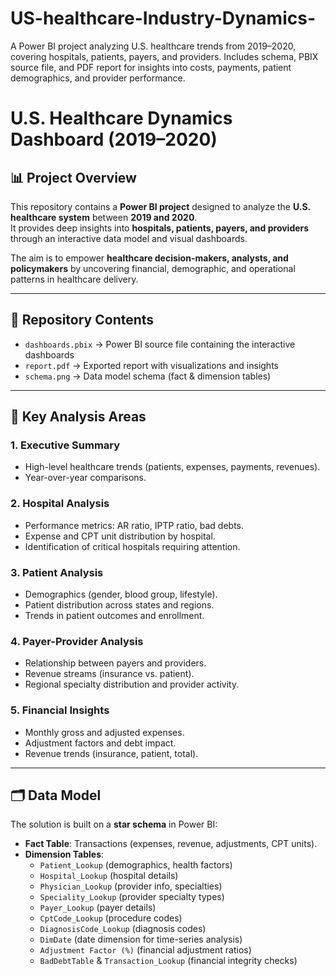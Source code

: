 # US-healthcare-Industry-Dynamics-
A Power BI project analyzing U.S. healthcare trends from 2019–2020, covering hospitals, patients, payers, and providers. Includes schema, PBIX source file, and PDF report for insights into costs, payments, patient demographics, and provider performance.


# U.S. Healthcare Dynamics Dashboard (2019–2020)

## 📊 Project Overview
This repository contains a **Power BI project** designed to analyze the **U.S. healthcare system** between **2019 and 2020**.  
It provides deep insights into **hospitals, patients, payers, and providers** through an interactive data model and visual dashboards.

The aim is to empower **healthcare decision-makers, analysts, and policymakers** by uncovering financial, demographic, and operational patterns in healthcare delivery.

---

## 📂 Repository Contents
- `dashboards.pbix` → Power BI source file containing the interactive dashboards  
- `report.pdf` → Exported report with visualizations and insights  
- `schema.png` → Data model schema (fact & dimension tables)  

---

## 🏥 Key Analysis Areas
### 1. **Executive Summary**
- High-level healthcare trends (patients, expenses, payments, revenues).  
- Year-over-year comparisons.  

### 2. **Hospital Analysis**
- Performance metrics: AR ratio, IPTP ratio, bad debts.  
- Expense and CPT unit distribution by hospital.  
- Identification of critical hospitals requiring attention.  

### 3. **Patient Analysis**
- Demographics (gender, blood group, lifestyle).  
- Patient distribution across states and regions.  
- Trends in patient outcomes and enrollment.  

### 4. **Payer-Provider Analysis**
- Relationship between payers and providers.  
- Revenue streams (insurance vs. patient).  
- Regional specialty distribution and provider activity.  

### 5. **Financial Insights**
- Monthly gross and adjusted expenses.  
- Adjustment factors and debt impact.  
- Revenue trends (insurance, patient, total).  

---

## 🗂 Data Model
The solution is built on a **star schema** in Power BI:  

- **Fact Table**: Transactions (expenses, revenue, adjustments, CPT units).  
- **Dimension Tables**:  
  - `Patient_Lookup` (demographics, health factors)  
  - `Hospital_Lookup` (hospital details)  
  - `Physician_Lookup` (provider info, specialties)  
  - `Speciality_Lookup` (provider specialty types)  
  - `Payer_Lookup` (payer details)  
  - `CptCode_Lookup` (procedure codes)  
  - `DiagnosisCode_Lookup` (diagnosis codes)  
  - `DimDate` (date dimension for time-series analysis)  
  - `Adjustment Factor (%)` (financial adjustment ratios)  
  - `BadDebtTable` & `Transaction_Lookup` (financial integrity checks)  

